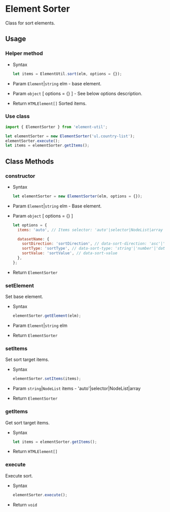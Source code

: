 # Element Sorter

Class for sort elements.

## Usage

### Helper method

- Syntax

  ``` js
  let items = ElementUtil.sort(elm, options = {});
  ```

- Param  `Element`|`string` elm - base element.
- Param  `object` [ options = {} ] - See below options description.
- Return `HTMLElement[]` Sorted items.

### Use class

``` js
import { ElementSorter } from 'element-util';

let elementSorter = new ElementSorter('ul.country-list');
elementSorter.execute();
let items = elementSorter.getItems();
```

## Class Methods

### constructor

- Syntax

  ``` js
  let elementSorter = new ElementSorter(elm, options = {});
  ```

- Param `Element`|`string` elm - Base element.
- Param `object` [ options = {} ]

  ``` js
  let options = {
    items: 'auto', // Items selector: 'auto'|selector|NodeList|array
  
    datasetName: {
      sortDirection: 'sortDirection', // data-sort-direction: 'asc'|'desc'
      sortType: 'sortType', // data-sort-type: 'string'|'number'|'date'
      sortValue: 'sortValue', // data-sort-value
    },
  };
  ```

- Return `ElementSorter`

### setElement

Set base element.

- Syntax

  ``` js
  elementSorter.getElement(elm);
  ```

- Param  `Element`|`string` elm
- Return `ElementSorter`

### setItems

Set sort target items.

- Syntax

  ``` js
  elementSorter.setItems(items);
  ```

- Param  `string`|`NodeList` items - 'auto'|selector|NodeList|array
- Return `ElementSorter`

### getItems

Get sort target items.

- Syntax

  ``` js
  let items = elementSorter.getItems();
  ```

- Return `HTMLElement[]`

### execute

Execute sort.

- Syntax

  ``` js
  elementSorter.execute();
  ```

- Return `void`
